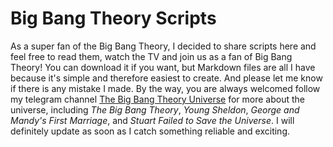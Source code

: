 # Big Bang Theory Scripts
As a super fan of the Big Bang Theory, I decided to share scripts here and feel free to read them, watch the TV and join us as a fan of Big Bang Theory!
You can download it if you want, but Markdown files are all I have because it's simple and therefore easiest to create. And please let me know if there is any mistake I made. 
By the way, you are always welcomed follow my telegram channel [The Big Bang Theory Universe](https://t.me/bigbangtheoryuinverse) for more about the universe, including *The Big Bang Theory*, *Young Sheldon*, *George and Mandy's First Marriage*, and *Stuart Failed to Save the Universe*. I will definitely update as soon as I catch something reliable and exciting.
